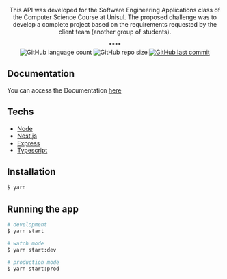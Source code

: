 <div align="center">
  <p>
This API was developed for the Software Engineering Applications class of the Computer Science Course at Unisul. The proposed challenge was to develop a complete project based on the requirements requested by the client team (another group of students).
</p>****
<br/>

  <div>
    <img alt="GitHub language count" src="https://img.shields.io/github/languages/count/anajuliabit/api-barber-shop-village?color=%233a86ff">
    <img alt="GitHub repo size" src="https://img.shields.io/github/repo-size/anajuliabit/api-barber-shop-village?color=233a86ff">
    <a href="https://github.com/anajuliabit/megahack-sebrae-backend/commits/master">
      <img alt="GitHub last commit" src="https://img.shields.io/github/last-commit/anajuliabit/api-barber-shop-village?color=%233a86ff">
    </a>
  </div>
</div>


## Documentation
You can access the Documentation [here](docs/endpoints)

## Techs

- [Node](https://nodejs.org/en/)
- [Nest.js](https://nestjs.com/)
- [Express](https://expressjs.com/pt-br/)
- [Typescript](https://www.typescriptlang.org/)

## Installation

```bash
$ yarn
```

## Running the app

```bash
# development
$ yarn start

# watch mode
$ yarn start:dev

# production mode
$ yarn start:prod
```